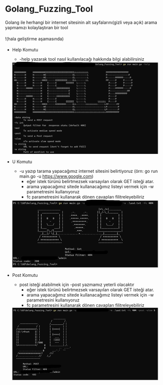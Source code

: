 # Golang_Fuzzing_Tool


Golang ile herhangi bir internet sitesinin alt sayfalarını(gizli veya açık) arama yapmamızı kolaylaştıran bir tool 
####
!(hala geliştirme aşamasında)
####
- Help Komutu
    * -help yazarak tool nasıl kullanılacağı hakkında bilgi alabilirsiniz
    <img src="https://github.com/MKLKCDG/Golang_Fuzzing_Tool/blob/main/resimler/-help.png" alt="-help " width="500">
    
- U Komutu
    * -u yazıp tarama yapacağımız internet sitesini belirtiyoruz (örn: go run main.go -u https://www.google.com)
      - eğer istek türünü belirtmezsek varsayılan olarak GET isteği atar.
      - arama yapacağımız sitede kullanacağımız listeyi vermek için -w parametresini kullanıyoruz
      - fc parametresini kullanarak dönen cavapları filitreleyebiliriz
     <img src="https://github.com/MKLKCDG/Golang_Fuzzing_Tool/blob/main/resimler/get.png" alt="get" width="500">

- Post Komutu
    * post isteği atabilmek için -post yazmamız yeterli olacaktır
      - eğer istek türünü belirtmezsek varsayılan olarak GET isteği atar.
      - arama yapacağımız sitede kullanacağımız listeyi vermek için -w parametresini kullanıyoruz
      - fc parametresini kullanarak dönen cavapları filitreleyebiliriz
     <img src="https://github.com/MKLKCDG/Golang_Fuzzing_Tool/blob/main/resimler/post.png" alt="post" width="500">


